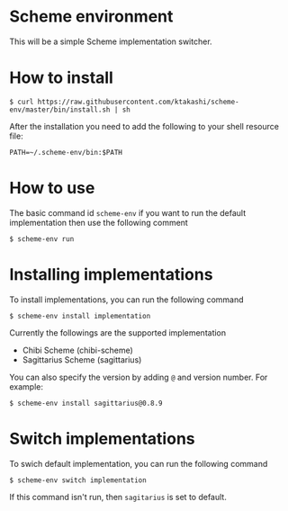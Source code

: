# Scheme environment

This will be a simple Scheme implementation switcher.

# How to install

```
$ curl https://raw.githubusercontent.com/ktakashi/scheme-env/master/bin/install.sh | sh
```

After the installation you need to add the following to your shell
resource file:

```
PATH=~/.scheme-env/bin:$PATH
```

# How to use

The basic command id `scheme-env` if you want to run the default
implementation then use the following comment

```
$ scheme-env run
```

# Installing implementations

To install implementations, you can run the following command

```
$ scheme-env install implementation
```
Currently the followings are the supported implementation 

- Chibi Scheme (chibi-scheme)
- Sagittarius Scheme (sagittarius)

You can also specify the version by adding `@` and version number.
For example:

```
$ scheme-env install sagittarius@0.8.9
```

# Switch implementations

To swich default implementation, you can run the following command

```
$ scheme-env switch implementation
```
If this command isn't run, then `sagitarius` is set to default.
